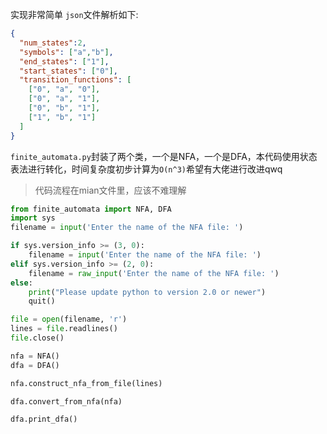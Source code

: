 实现非常简单
`json`文件解析如下:
```json
{
  "num_states":2,
  "symbols": ["a","b"],
  "end_states": ["1"],
  "start_states": ["0"],
  "transition_functions": [
    ["0", "a", "0"],
    ["0", "a", "1"],
    ["0", "b", "1"],
    ["1", "b", "1"]
  ]
}
```

`finite_automata.py`封装了两个类，一个是NFA，一个是DFA，本代码使用状态表法进行转化，时间复杂度初步计算为`O(n^3)`希望有大佬进行改进qwq

>代码流程在mian文件里，应该不难理解
```python
from finite_automata import NFA, DFA
import sys
filename = input('Enter the name of the NFA file: ')

if sys.version_info >= (3, 0):
    filename = input('Enter the name of the NFA file: ')
elif sys.version_info >= (2, 0):
    filename = raw_input('Enter the name of the NFA file: ')
else:
    print("Please update python to version 2.0 or newer")
    quit()

file = open(filename, 'r')
lines = file.readlines()
file.close()

nfa = NFA()
dfa = DFA()

nfa.construct_nfa_from_file(lines)

dfa.convert_from_nfa(nfa)

dfa.print_dfa()


```
